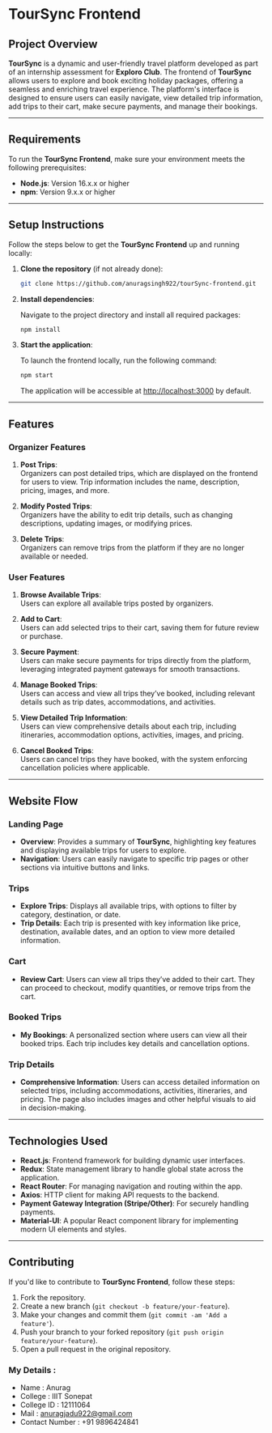 # **TourSync Frontend**

## **Project Overview**

**TourSync** is a dynamic and user-friendly travel platform developed as part of an internship assessment for **Exploro Club**. The frontend of **TourSync** allows users to explore and book exciting holiday packages, offering a seamless and enriching travel experience. The platform's interface is designed to ensure users can easily navigate, view detailed trip information, add trips to their cart, make secure payments, and manage their bookings.

---

## **Requirements**

To run the **TourSync Frontend**, make sure your environment meets the following prerequisites:

- **Node.js**: Version 16.x.x or higher
- **npm**: Version 9.x.x or higher

---

## **Setup Instructions**

Follow the steps below to get the **TourSync Frontend** up and running locally:

1. **Clone the repository** (if not already done):

   ```bash
   git clone https://github.com/anuragsingh922/tourSync-frontend.git
   ```

2. **Install dependencies**:

   Navigate to the project directory and install all required packages:

   ```bash
   npm install
   ```

3. **Start the application**:

   To launch the frontend locally, run the following command:

   ```bash
   npm start
   ```

   The application will be accessible at [http://localhost:3000](http://localhost:3000) by default.

---

## **Features**

### **Organizer Features**

1. **Post Trips**:  
   Organizers can post detailed trips, which are displayed on the frontend for users to view. Trip information includes the name, description, pricing, images, and more.

2. **Modify Posted Trips**:  
   Organizers have the ability to edit trip details, such as changing descriptions, updating images, or modifying prices.

3. **Delete Trips**:  
   Organizers can remove trips from the platform if they are no longer available or needed.

### **User Features**

1. **Browse Available Trips**:  
   Users can explore all available trips posted by organizers.

2. **Add to Cart**:  
   Users can add selected trips to their cart, saving them for future review or purchase.

3. **Secure Payment**:  
   Users can make secure payments for trips directly from the platform, leveraging integrated payment gateways for smooth transactions.

4. **Manage Booked Trips**:  
   Users can access and view all trips they’ve booked, including relevant details such as trip dates, accommodations, and activities.

5. **View Detailed Trip Information**:  
   Users can view comprehensive details about each trip, including itineraries, accommodation options, activities, images, and pricing.

6. **Cancel Booked Trips**:  
   Users can cancel trips they have booked, with the system enforcing cancellation policies where applicable.

---

## **Website Flow**

### **Landing Page**
- **Overview**: Provides a summary of **TourSync**, highlighting key features and displaying available trips for users to explore.
- **Navigation**: Users can easily navigate to specific trip pages or other sections via intuitive buttons and links.

### **Trips**
- **Explore Trips**: Displays all available trips, with options to filter by category, destination, or date.
- **Trip Details**: Each trip is presented with key information like price, destination, available dates, and an option to view more detailed information.

### **Cart**
- **Review Cart**: Users can view all trips they’ve added to their cart. They can proceed to checkout, modify quantities, or remove trips from the cart.

### **Booked Trips**
- **My Bookings**: A personalized section where users can view all their booked trips. Each trip includes key details and cancellation options.

### **Trip Details**
- **Comprehensive Information**: Users can access detailed information on selected trips, including accommodations, activities, itineraries, and pricing. The page also includes images and other helpful visuals to aid in decision-making.

---

## **Technologies Used**

- **React.js**: Frontend framework for building dynamic user interfaces.
- **Redux**: State management library to handle global state across the application.
- **React Router**: For managing navigation and routing within the app.
- **Axios**: HTTP client for making API requests to the backend.
- **Payment Gateway Integration (Stripe/Other)**: For securely handling payments.
- **Material-UI**: A popular React component library for implementing modern UI elements and styles.

---

## **Contributing**

If you'd like to contribute to **TourSync Frontend**, follow these steps:

1. Fork the repository.
2. Create a new branch (`git checkout -b feature/your-feature`).
3. Make your changes and commit them (`git commit -am 'Add a feature'`).
4. Push your branch to your forked repository (`git push origin feature/your-feature`).
5. Open a pull request in the original repository.


### My Details :

- Name : Anurag
- College : IIIT Sonepat
- College ID : 12111064
- Mail : anuragjadu922@gmail.com
- Contact Number : +91 9896424841